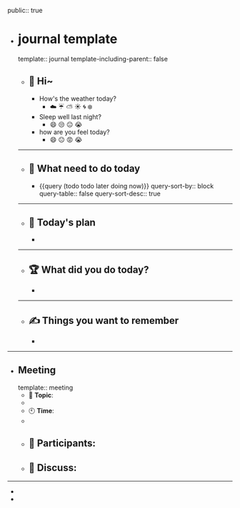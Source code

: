 public:: true

- # journal template
  template:: journal
  template-including-parent:: false
	- ## 👋 Hi~
		- How's the weather today?
			- ☁️ ☔️ ⛅️ ☀️ 🌀 ❄️
		- Sleep well last night?
			- 😄 😒 😐 😭
		- how are you feel today?
			- 😄 😐 😡 😭
	- ---
	- ## 💪  What need to do today
		- {{query (todo todo later doing now)}}
		  query-sort-by:: block
		  query-table:: false
		  query-sort-desc:: true
	- ---
	- ## 📝 Today's plan
		-
	- ---
	- ## 🏆 What did you do today?
		-
	- ---
	- ## ✍️ Things you want to remember
		-
- ---
- ## Meeting
  template:: meeting
	- 📌 **Topic**:
	-
	- 🕙 **Time**:
	-
	- 👥 **Participants**:
		-
	- 📢 **Discuss**:
		-
- ---
-
-